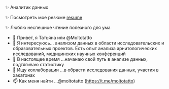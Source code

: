 ✨ Аналитик данных   

✨ Посмотреть мое резюме [resume](https://docs.google.com/document/d/1dPsIcYRTzDHTLgkWEDVtsKrrgO6dSw_fzccNaqDNeMY/edit?usp=sharing)  

✨ Люблю неспешное чтение полезного для ума

- 👋 Привет, я Татьяна или @Moltotatto
- 👀 Я интересуюсь... анализом данных в области исследовательских и образовательных проектов. Есть опыт анализа арнитологических исследований, медицинских научных конференций
- 🌱 В настоящее время ...начанаю свой путь в анализе данных, подтягиваю статистику
- 💞️ Ищу коллаборации ...в обрасти исследования данных, участия в хакатонах 
- 📫 Как меня найти  ...@moltotatto (https://t.me/moltotatto)


         
  
